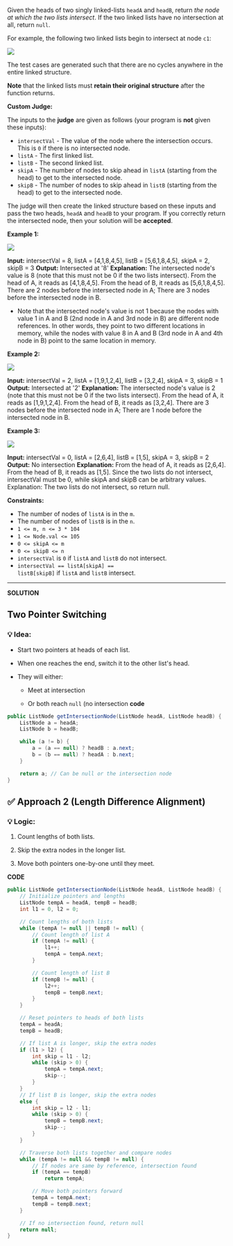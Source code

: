 Given the heads of two singly linked-lists `headA` and `headB`, return _the node at which the two lists intersect_. If the two linked lists have no intersection at all, return `null`.

For example, the following two linked lists begin to intersect at node `c1`:

![](https://assets.leetcode.com/uploads/2021/03/05/160_statement.png)

The test cases are generated such that there are no cycles anywhere in the entire linked structure.

**Note** that the linked lists must **retain their original structure** after the function returns.

**Custom Judge:**

The inputs to the **judge** are given as follows (your program is **not** given these inputs):

- `intersectVal` - The value of the node where the intersection occurs. This is `0` if there is no intersected node.
- `listA` - The first linked list.
- `listB` - The second linked list.
- `skipA` - The number of nodes to skip ahead in `listA` (starting from the head) to get to the intersected node.
- `skipB` - The number of nodes to skip ahead in `listB` (starting from the head) to get to the intersected node.

The judge will then create the linked structure based on these inputs and pass the two heads, `headA` and `headB` to your program. If you correctly return the intersected node, then your solution will be **accepted**.

**Example 1:**

![](https://assets.leetcode.com/uploads/2021/03/05/160_example_1_1.png)

**Input:** intersectVal = 8, listA = [4,1,8,4,5], listB = [5,6,1,8,4,5], skipA = 2, skipB = 3
**Output:** Intersected at '8'
**Explanation:** The intersected node's value is 8 (note that this must not be 0 if the two lists intersect).
From the head of A, it reads as [4,1,8,4,5]. From the head of B, it reads as [5,6,1,8,4,5]. There are 2 nodes before the intersected node in A; There are 3 nodes before the intersected node in B.
- Note that the intersected node's value is not 1 because the nodes with value 1 in A and B (2nd node in A and 3rd node in B) are different node references. In other words, they point to two different locations in memory, while the nodes with value 8 in A and B (3rd node in A and 4th node in B) point to the same location in memory.

**Example 2:**

![](https://assets.leetcode.com/uploads/2021/03/05/160_example_2.png)

**Input:** intersectVal = 2, listA = [1,9,1,2,4], listB = [3,2,4], skipA = 3, skipB = 1
**Output:** Intersected at '2'
**Explanation:** The intersected node's value is 2 (note that this must not be 0 if the two lists intersect).
From the head of A, it reads as [1,9,1,2,4]. From the head of B, it reads as [3,2,4]. There are 3 nodes before the intersected node in A; There are 1 node before the intersected node in B.

**Example 3:**

![](https://assets.leetcode.com/uploads/2021/03/05/160_example_3.png)

**Input:** intersectVal = 0, listA = [2,6,4], listB = [1,5], skipA = 3, skipB = 2
**Output:** No intersection
**Explanation:** From the head of A, it reads as [2,6,4]. From the head of B, it reads as [1,5]. Since the two lists do not intersect, intersectVal must be 0, while skipA and skipB can be arbitrary values.
Explanation: The two lists do not intersect, so return null.

**Constraints:**

- The number of nodes of `listA` is in the `m`.
- The number of nodes of `listB` is in the `n`.
- `1 <= m, n <= 3 * 104`
- `1 <= Node.val <= 105`
- `0 <= skipA <= m`
- `0 <= skipB <= n`
- `intersectVal` is `0` if `listA` and `listB` do not intersect.
- `intersectVal == listA[skipA] == listB[skipB]` if `listA` and `listB` intersect.
-----------------------------------------------------------------------
**SOLUTION**

## Two Pointer Switching

### 💡 Idea:

- Start two pointers at heads of each list.
    
- When one reaches the end, switch it to the other list's head.
    
- They will either:
    
    - Meet at intersection
        
    - Or both reach `null` (no intersection
**code**

```java
public ListNode getIntersectionNode(ListNode headA, ListNode headB) {
    ListNode a = headA;
    ListNode b = headB;

    while (a != b) {
        a = (a == null) ? headB : a.next;
        b = (b == null) ? headA : b.next;
    }

    return a; // Can be null or the intersection node
}

```
## ✅ Approach 2 (Length Difference Alignment)

### 💡 Logic:

1. Count lengths of both lists.
    
2. Skip the extra nodes in the longer list.
    
3. Move both pointers one-by-one until they meet.

**CODE**
```java
public ListNode getIntersectionNode(ListNode headA, ListNode headB) {
    // Initialize pointers and lengths
    ListNode tempA = headA, tempB = headB;
    int l1 = 0, l2 = 0;

    // Count lengths of both lists
    while (tempA != null || tempB != null) {
        // Count length of list A
        if (tempA != null) {
            l1++;
            tempA = tempA.next;
        }

        // Count length of list B
        if (tempB != null) {
            l2++;
            tempB = tempB.next;
        }
    }

    // Reset pointers to heads of both lists
    tempA = headA;
    tempB = headB;

    // If list A is longer, skip the extra nodes
    if (l1 > l2) {
        int skip = l1 - l2;
        while (skip > 0) {
            tempA = tempA.next;
            skip--;
        }
    }
    // If list B is longer, skip the extra nodes
    else {
        int skip = l2 - l1;
        while (skip > 0) {
            tempB = tempB.next;
            skip--;
        }
    }

    // Traverse both lists together and compare nodes
    while (tempA != null && tempB != null) {
        // If nodes are same by reference, intersection found
        if (tempA == tempB)
            return tempA;

        // Move both pointers forward
        tempA = tempA.next;
        tempB = tempB.next;
    }

    // If no intersection found, return null
    return null;
}

```